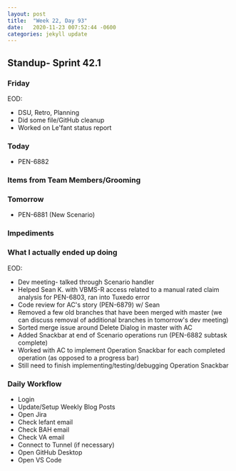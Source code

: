 ```yaml
---
layout: post
title:  "Week 22, Day 93"
date:   2020-11-23 007:52:44 -0600
categories: jekyll update
---
```


## Standup- Sprint 42.1

### Friday
EOD: 
* DSU, Retro, Planning
* Did some file/GitHub cleanup
* Worked on Le'fant status report

### Today
* PEN-6882 
### Items from Team Members/Grooming

### Tomorrow
* PEN-6881 (New Scenario)
### Impediments

### What I actually ended up doing
EOD:
* Dev meeting- talked through Scenario handler
* Helped Sean K. with VBMS-R access related to a manual rated claim analysis for PEN-6803, ran into Tuxedo error
* Code review for AC's story (PEN-6879) w/ Sean
* Removed a few old branches that have been merged with master (we can discuss removal of additional branches in tomorrow's dev meeting)
* Sorted merge issue around Delete Dialog in master with AC
* Added Snackbar at end of Scenario operations run (PEN-6882 subtask complete)
* Worked with AC to implement Operation Snackbar for each completed operation (as opposed to a progress bar)
* Still need to finish implementing/testing/debugging Operation Snackbar



### Daily Workflow
* Login
* Update/Setup Weekly Blog Posts
* Open Jira
* Check lefant email
* Check BAH email
* Check VA email
* Connect to Tunnel (if necessary)
* Open GitHub Desktop
* Open VS Code

